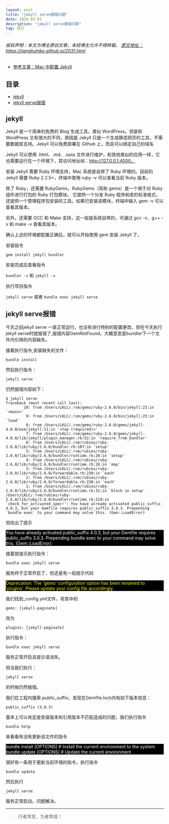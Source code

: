 ```yaml
---
layout: post
title: "jekyll serve报错问题"
date: 2020-03-01
description: "jekyll serve报错问题"
tag: 其它
---
```



<h6>
  版权声明：本文为博主原创文章，未经博主允许不得转载。
  <a target="_blank" href="https://jianghuhike.github.io/2031.html">
  原文地址：https://jianghuhike.github.io/2031.html 
  </a>
</h6>


- [参考文章：Mac 中配置 Jekyll](https://www.jianshu.com/p/25111a6002ec)



## 目录
- [jekyll](#content1)   
- [jekyll serve报错](#content2)   



<!-- ************************************************ -->
## <a id="content1"></a>jekyll


Jekyll 是一个简单的免费的 Blog 生成工具，类似 WordPress。但是和 WordPress 又有很大的不同，原因是 Jekyll 只是一个生成静态网页的工具，不需要数据库支持。Jekyll 可以免费部署在 Github 上，而且可以绑定自己的域名


Jekyll 可以使用 .html、.md、.sass 文件进行维护，和其他类似的应用一样，它也需要运行在一个环境下，其访问地址如：http://127.0.0.1:4000。


安装 Jekyll 需要 Ruby 环境支持，Mac 系统是自带了 Ruby 环境的。目前的 Jekyll 需要 Ruby 2.2.5+，终端中使用 ruby -v 可以查看当前 Ruby 版本。

除了 Ruby，还需要 RubyGems，RubyGems（简称 gems）是一个用于对 Ruby 组件进行打包的 Ruby 打包模块。 它提供一个分发 Ruby 程序和库的标准格式，还提供一个管理程序包安装的工具。如果已安装该模块，终端中输入 gem -v 可以查看其版本。

另外，还需要 GCC 和 Make 支持，这一般是系统自带的，可通过 gcc -v、g++ -v 和 make -v 查看其版本。


确认上述的环境都配置正确后，就可以开始使用 gem 安装 Jekyll 了，

安装指令

`gem install jekyll bundler`

安装完成后查看指令 

`bundler -v` 和 `jekyll -v`


 执行项目指令

 `jekyll serve` 或者 `bundle exec jekyll serve`



<!-- ************************************************ -->
## <a id="content2"></a>jekyll serve报错

今天之前jekyll serve 一直正常运行，也没有进行特别的配置更改，但在今天执行 jekyll serve时就报错了,报错内容GemNotFound，大概意思是bundler下一个文件内引用的内容缺失。

接着执行指令,安装缺失的文件：
```
bundle install
```

然后执行指令：
```
jekyll serve
```

仍然报错内容如下：     
```
$ jekyll serve
Traceback (most recent call last):
        10: from /Users/LKLC/.rvm/gems/ruby-2.6.0/bin/jekyll:23:in `<main>'
         9: from /Users/LKLC/.rvm/gems/ruby-2.6.0/bin/jekyll:23:in `load'
         8: from /Users/LKLC/.rvm/gems/ruby-2.6.0/gems/jekyll-4.0.0/exe/jekyll:11:in `<top (required)>'
         7: from /Users/LKLC/.rvm/gems/ruby-2.6.0/gems/jekyll-4.0.0/lib/jekyll/plugin_manager.rb:52:in `require_from_bundler'
         6: from /Users/LKLC/.rvm/rubies/ruby-2.6.0/lib/ruby/2.6.0/bundler.rb:107:in `setup'
         5: from /Users/LKLC/.rvm/rubies/ruby-2.6.0/lib/ruby/2.6.0/bundler/runtime.rb:26:in `setup'
         4: from /Users/LKLC/.rvm/rubies/ruby-2.6.0/lib/ruby/2.6.0/bundler/runtime.rb:26:in `map'
         3: from /Users/LKLC/.rvm/rubies/ruby-2.6.0/lib/ruby/2.6.0/forwardable.rb:230:in `each'
         2: from /Users/LKLC/.rvm/rubies/ruby-2.6.0/lib/ruby/2.6.0/forwardable.rb:230:in `each'
         1: from /Users/LKLC/.rvm/rubies/ruby-2.6.0/lib/ruby/2.6.0/bundler/runtime.rb:31:in `block in setup'
/Users/LKLC/.rvm/rubies/ruby-2.6.0/lib/ruby/2.6.0/bundler/runtime.rb:319:in `check_for_activated_spec!': You have already activated public_suffix 4.0.3, but your Gemfile requires public_suffix 3.0.3. Prepending `bundle exec` to your command may solve this. (Gem::LoadError)
```

但给出了提示       

<div style="background:black;color:white;">
  You have already activated public_suffix 4.0.3, but your Gemfile requires public_suffix 3.0.3.
  Prepending bundle exec to your command may solve this. (Gem::LoadError)
</div>


接着按提示执行指令：
```
bundle exec jekyll serve
```

服务终于正常开启了，但还是有一段提示代码

<div style="color:yellow;background:black;">Deprecation: The 'gems' configuration option has been renamed to 'plugins'. Please update your config file accordingly.</div>

我们找到_config.yml文件，将其中的        
```
gems: [jekyll-paginate]
```

改为     
```
plugins: [jekyll-paginate]
```
执行指令：
```
bundle exec jekyll serve
```
服务正常开启且提示语消失。

但当我们执行：
```
jekyll serve
```
的时候仍然报错。

我们在工程内搜索 public_suffix，发现在Gemfile.lock内有如下版本信息：

```
public_suffix (3.0.3) 
```
基本上可以肯定是安装版本和引用版本不匹配造成的问题，我们执行指令       
```
bundle help
```    
来看看有没有更新该文件的指令

<div style="background:black;color:white">
  bundle install [OPTIONS]       # Install the current environment to the system<br>
  bundle update [OPTIONS]        # Update the current environment
</div>

很好有一条用于更新当前环境的指令，执行指令

```
bundle update
```
然后执行
```
jekyll serve
```
服务正常启动，问题解决。






----------
>  行者常至，为者常成！


